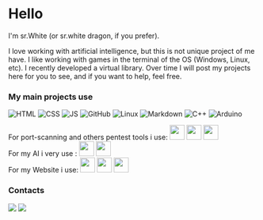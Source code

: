 # Hello
I'm sr.White (or sr.white dragon, if you prefer).

I love working with artificial intelligence, but this is not unique project of me have. I like working with games in the terminal of the OS (Windows, Linux, etc). I recently developed a virtual library. 
Over time I will post my projects here for you to see, and if you want to help, feel free.

### My main projects use

![HTML](https://img.shields.io/badge/-HTML-000?&logo=html5&style=for-the-badge)
![CSS](https://img.shields.io/badge/-CSS-000?&logo=css3&logoColor=1572B6&style=for-the-badge)
![JS](https://img.shields.io/badge/-JS-000?&logo=javascript&logoColor=yellow&style=for-the-badge)
![GitHub](https://img.shields.io/badge/-GitHub-000?&logo=GitHub&style=for-the-badge)
![Linux](https://img.shields.io/badge/-Linux-000?&logo=linux&style=for-the-badge)
![Markdown](https://img.shields.io/badge/-Markdown-000?&logo=markdown&style=for-the-badge)
![C++](https://img.shields.io/badge/-C++-000?&color=darkblue&style=for-the-badge)
![Arduino](https://img.shields.io/badge/-Arduino-000?&logo=arduino&logoColor=black&color=279c87&style=for-the-badge)

For port-scanning and others pentest tools i use: <img loading="lazy" src="https://cdn.jsdelivr.net/gh/devicons/devicon/icons/java/java-original.svg" width="30" height="30"/>  <img src="https://cdn.jsdelivr.net/gh/devicons/devicon@latest/icons/cassandra/cassandra-original.svg" width="30" height="30"/> <img src="https://cdn.jsdelivr.net/gh/devicons/devicon@latest/icons/redhat/redhat-plain.svg" width="30" height="30" /> <br>
For my AI i very use : <img src="https://cdn.jsdelivr.net/gh/devicons/devicon@latest/icons/cplusplus/cplusplus-original.svg" width="30" height="30"/>
 <img src="https://cdn.jsdelivr.net/gh/devicons/devicon@latest/icons/arduino/arduino-original.svg" width="30" height="30" />  
 For my Website i use: <img src="https://cdn.jsdelivr.net/gh/devicons/devicon@latest/icons/html5/html5-original.svg" width="30" height="30" /> <img src="https://cdn.jsdelivr.net/gh/devicons/devicon@latest/icons/javascript/javascript-original.svg" width="30" height="30" /> 
            <img src="https://cdn.jsdelivr.net/gh/devicons/devicon@latest/icons/css3/css3-original.svg" width="30" height="30"/> 
                

### Contacts
<div>
<a href="https://instagram.com/seu-usuário-instagram-aqui" target="_blank"><img loading="lazy" src="https://img.shields.io/badge/-Instagram-%23E4405F?style=for-the-badge&logo=instagram&logoColor=white" target="_blank"></a>
<a href = "mailto:whitedragon36915@gmail.com"><img loading="lazy" src="https://img.shields.io/badge/Gmail-D14836?style=for-the-badge&logo=gmail&logoColor=white" target="_blank"></a>
</div>
